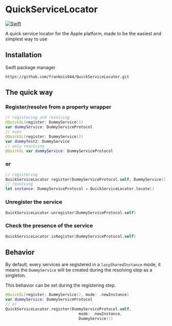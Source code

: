 # QuickServiceLocator

[![Swift](https://github.com/frankois944/QuickServiceLocator/actions/workflows/swift.yml/badge.svg)](https://github.com/frankois944/QuickServiceLocator/actions/workflows/swift.yml)

A quick service locator for the Apple platform, made to be the easiest and simplest way to use

## Installation

Swift package manager 

`https://github.com/frankois944/QuickServiceLocator.git`

## The quick way

### Register/resolve from a property wrapper

```swift
// registering and resolving
@QuickSL(register: DummyService())
var dummyService: DummyServiceProtocol
// even
@QuickSL(register: DummyService())
var dummyTest2: DummyService
// only resolving
@QuickSL var dummyService: DummyServiceProtocol
```

### or

```swift
// registering
QuickServiceLocator.register(DummyServiceProtocol.self, DummyService())
// resolving
let instance: DummyServiceProtocol = QuickServiceLocator.locate()
```

### Unregister the service

```swift
QuickServiceLocator.unregister(DummyServiceProtocol.self)
```

### Check the presence of the service

```swift
QuickServiceLocator.isRegister(DummyServiceProtocol.self)
```

## Behavior

By default, every services are registered in a `lazySharedInstance` mode, it means the `DummyService` will be created during the resolving step as a singleton.

This behavior can be set during the registering step.

```swift
@QuickSL(register: DummyService(), mode: .newInstance)
var dummyService: DummyServiceProtocol
// or
QuickServiceLocator.register(DummyServiceProtocol.self,
                                mode: .newInstance,
                                DummyService())
```



